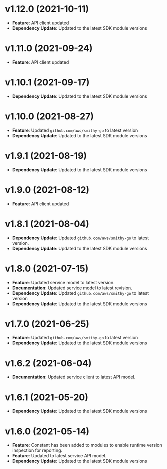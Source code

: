 # v1.12.0 (2021-10-11)

* **Feature**: API client updated
* **Dependency Update**: Updated to the latest SDK module versions

# v1.11.0 (2021-09-24)

* **Feature**: API client updated

# v1.10.1 (2021-09-17)

* **Dependency Update**: Updated to the latest SDK module versions

# v1.10.0 (2021-08-27)

* **Feature**: Updated `github.com/aws/smithy-go` to latest version
* **Dependency Update**: Updated to the latest SDK module versions

# v1.9.1 (2021-08-19)

* **Dependency Update**: Updated to the latest SDK module versions

# v1.9.0 (2021-08-12)

* **Feature**: API client updated

# v1.8.1 (2021-08-04)

* **Dependency Update**: Updated `github.com/aws/smithy-go` to latest version.
* **Dependency Update**: Updated to the latest SDK module versions

# v1.8.0 (2021-07-15)

* **Feature**: Updated service model to latest version.
* **Documentation**: Updated service model to latest revision.
* **Dependency Update**: Updated `github.com/aws/smithy-go` to latest version
* **Dependency Update**: Updated to the latest SDK module versions

# v1.7.0 (2021-06-25)

* **Feature**: Updated `github.com/aws/smithy-go` to latest version
* **Dependency Update**: Updated to the latest SDK module versions

# v1.6.2 (2021-06-04)

* **Documentation**: Updated service client to latest API model.

# v1.6.1 (2021-05-20)

* **Dependency Update**: Updated to the latest SDK module versions

# v1.6.0 (2021-05-14)

* **Feature**: Constant has been added to modules to enable runtime version inspection for reporting.
* **Feature**: Updated to latest service API model.
* **Dependency Update**: Updated to the latest SDK module versions

